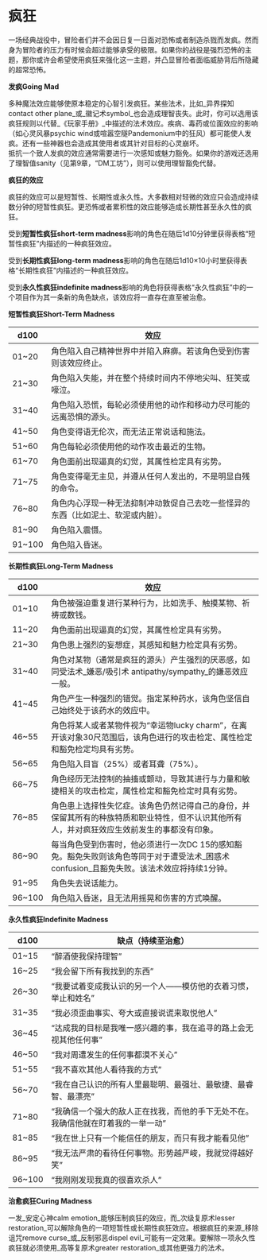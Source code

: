 # 疯狂

一场经典战役中，冒险者们并不会因日复一日面对恐怖或者制造杀戮而发疯。然而身为冒险者的压力有时候会超过能够承受的极限。如果你的战役是强烈恐怖的主题，那你或许会希望使用疯狂来强化这一主题，并凸显冒险者面临威胁背后所隐藏的超常恐怖。

&#x20;

**发疯Going Mad**

&#x20;   多种魔法效应能够使原本稳定的心智引发疯狂。某些法术，比如_异界探知contact other plane_或_徽记术symbol_也会造成理智丧失。此时，你可以选用该疯狂规则以代替_《玩家手册》_中描述的法术效应。疾病、毒药或位面效应的影响（如心灵风暴psychic wind或喧嚣空隧Pandemonium中的狂风）都可能使人发疯。还有一些神器也会造成其使用者或其针对目标的心灵崩坏。\
&#x20;   抵抗一个致人发疯的效应通常需要进行一次感知或魅力豁免。如果你的游戏还选用了理智值sanity（见第9章，“DM工坊”），则可以使用理智豁免代替。

&#x20;

**疯狂的效应**

&#x20;   疯狂的效应可以是短暂性、长期性或永久性。大多数相对轻微的效应只会造成持续数分钟的短暂性疯狂。更恐怖或者累积性的效应能够造成长期性甚至永久性的疯狂。

&#x20;   受到**短暂性疯狂short-term madness**影响的角色在随后1d10分钟里获得表格“短暂性疯狂”内描述的一种疯狂效应。

&#x20;   受到**长期性疯狂long-term madness**影响的角色在随后1d10×10小时里获得表格“长期性疯狂”内描述的一种疯狂效应。

&#x20;   受到**永久性疯狂indefinite madness**影响的角色将获得表格“永久性疯狂”中的一个项目作为其一条新的角色缺点，该效应将一直存在直至被治愈。

&#x20;

**短暂性疯狂Short-Term Madness**

| **d100** | **效应**                                   |
| -------- | ---------------------------------------- |
| 01\~20   | 角色陷入自己精神世界中并陷入麻痹。若该角色受到伤害则该效应终止。         |
| 21\~30   | 角色陷入失能，并在整个持续时间内不停地尖叫、狂笑或嚎泣。             |
| 31\~40   | 角色陷入恐慌，每轮必须使用他的动作和移动力尽可能的远离恐惧的源头。        |
| 41\~50   | 角色变得语无伦次，而无法正常说话和施法。                     |
| 51\~60   | 角色每轮必须使用他的动作攻击最近的生物。                     |
| 61\~70   | 角色面前出现逼真的幻觉，其属性检定具有劣势。                   |
| 71\~75   | 角色变得毫无主见，并遵从任何人发出的，不是明显自残的命令。            |
| 76\~80   | 角色内心浮现一种无法抑制冲动敦促自己去吃一些怪异的东西（比如泥土、软泥或内脏）。 |
| 81\~90   | 角色陷入震慑。                                  |
| 91\~100  | 角色陷入昏迷。                                  |

&#x20;

**长期性疯狂Long-Term Madness**

| **d100** | **效应**                                                                        |
| -------- | ----------------------------------------------------------------------------- |
| 01\~10   | 角色被强迫重复进行某种行为，比如洗手、触摸某物、祈祷或数钱。                                                |
| 11\~20   | 角色面前出现逼真的幻觉，其属性检定具有劣势。                                                        |
| 21\~30   | 角色患上强烈的妄想症，其感知和魅力检定具有劣势。                                                      |
| 31\~40   | 角色对某物（通常是疯狂的源头）产生强烈的厌恶感，如同受法术_嫌恶/吸引术 antipathy/sympathy_的嫌恶效应一般。              |
| 41\~45   | 角色产生一种强烈的错觉。指定某种药水，该角色坚信自己始终处于该药水的效应中。                                        |
| 46\~55   | 角色将某人或者某物件视为“幸运物lucky charm”，在离开该对象30尺范围后，该角色进行的攻击检定、属性检定和豁免检定均具有劣势。          |
| 56\~65   | 角色陷入目盲（25%）或者耳聋（75%）。                                                         |
| 66\~75   | 角色经历无法控制的抽搐或颤动，导致其进行与力量和敏捷相关的攻击检定，属性检定和豁免检定时具有劣势。                             |
| 76\~85   | 角色患上选择性失忆症。该角色仍然记得自己的身份，并保留其所有的种族特质和职业特性，但不认识其他所有人，并对疯狂效应生效前发生的事都没有印象。        |
| 86\~90   | 每当角色受到伤害时，他必须进行一次DC 15的感知豁免。豁免失败则该角色等同于对于遭受法术_困惑术confusion_且豁免失败。该法术效应将持续1分钟。 |
| 91\~95   | 角色失去说话能力。                                                                     |
| 96\~100  | 角色陷入昏迷，且无法用摇晃和伤害的方式唤醒。                                                        |

&#x20;

**永久性疯狂Indefinite Madness**

| **d100** | **缺点（持续至治愈）**                             |
| -------- | ----------------------------------------- |
| 01\~15   | “醉酒使我保持理智”                                |
| 16\~25   | “我会留下所有我找到的东西”                            |
| 26\~30   | “我要试着变成我认识的另一个人——模仿他的衣着习惯，举止和姓名”          |
| 31\~35   | “我必须歪曲事实、夸大或直接说谎来取悦他人”                    |
| 36\~45   | “达成我的目标是我唯一感兴趣的事，我在追寻的路上会无视其他任何事”         |
| 46\~50   | “我对周遭发生的任何事都漠不关心”                         |
| 51\~55   | “我不喜欢其他人看待我的方式”                           |
| 56\~70   | “我在自己认识的所有人里最聪明、最强壮、最敏捷、最睿智、最漂亮”          |
| 71\~80   | “我确信一个强大的敌人正在找我，而他的手下无处不在。我确信他就在盯着我的一举一动” |
| 81\~85   | “我在世上只有一个能信任的朋友，而只有我才能看见他”                |
| 86\~95   | “我无法严肃的看待任何事物。形势越严峻，我就觉得越好笑”              |
| 96\~100  | “我刚刚发现我真的很喜欢杀人”                           |

&#x20;

**治愈疯狂Curing Madness**

&#x20;   一发_安定心神calm emotion_能够压制疯狂的效应，而_次级复原术lesser restoration_可以解除角色的一项短暂性或长期性疯狂效应。根据疯狂的来源_移除诅咒remove curse_或_反制邪恶dispel evil_可能有一定效果。要解除一项永久性疯狂就必须使用_高等复原术greater restoration_或其他更强力的法术。
